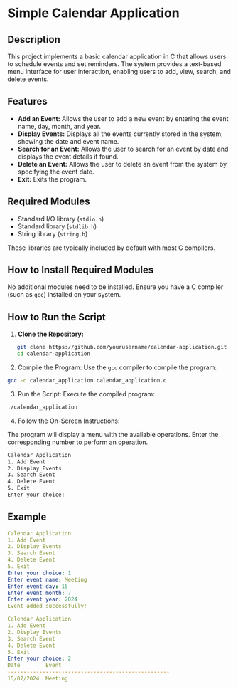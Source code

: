 # Simple Calendar Application

## Description

This project implements a basic calendar application in C that allows users to schedule events and set reminders. The system provides a text-based menu interface for user interaction, enabling users to add, view, search, and delete events.

## Features

- **Add an Event:** Allows the user to add a new event by entering the event name, day, month, and year.
- **Display Events:** Displays all the events currently stored in the system, showing the date and event name.
- **Search for an Event:** Allows the user to search for an event by date and displays the event details if found.
- **Delete an Event:** Allows the user to delete an event from the system by specifying the event date.
- **Exit:** Exits the program.

## Required Modules

- Standard I/O library (`stdio.h`)
- Standard library (`stdlib.h`)
- String library (`string.h`)

These libraries are typically included by default with most C compilers.

## How to Install Required Modules

No additional modules need to be installed. Ensure you have a C compiler (such as `gcc`) installed on your system.

## How to Run the Script

1. **Clone the Repository:**
```sh
   git clone https://github.com/yourusername/calendar-application.git
   cd calendar-application
```
2. Compile the Program:
Use the `gcc` compiler to compile the program:
```bash 
gcc -o calendar_application calendar_application.c
```
3. Run the Script:
Execute the compiled program:
```bash 
./calendar_application
```
4. Follow the On-Screen Instructions:

The program will display a menu with the available operations. Enter the corresponding number to perform an operation.
```bash 
Calendar Application
1. Add Event
2. Display Events
3. Search Event
4. Delete Event
5. Exit
Enter your choice: 
```

## Example 
```yaml
Calendar Application
1. Add Event
2. Display Events
3. Search Event
4. Delete Event
5. Exit
Enter your choice: 1
Enter event name: Meeting
Enter event day: 15
Enter event month: 7
Enter event year: 2024
Event added successfully!

Calendar Application
1. Add Event
2. Display Events
3. Search Event
4. Delete Event
5. Exit
Enter your choice: 2
Date        Event
---------------------------------------------------
15/07/2024  Meeting
```
